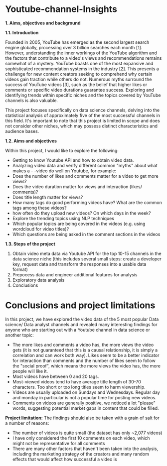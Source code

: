 # Youtube-channel-Insights


**1. Aims, objectives and background**
   
**1.1. Introduction**

Founded in 2005, YouTube has emerged as the second largest search engine globally, processing over 3 billion searches each month [1]. However, understanding the inner workings of the YouTube algorithm and the factors that contribute to a video's views and recommendations remains somewhat of a mystery. YouTube boasts one of the most expansive and sophisticated recommendation systems in the industry [2]. This presents a challenge for new content creators seeking to comprehend why certain videos gain traction while others do not. Numerous myths surround the success of YouTube videos [3], such as the belief that higher likes or comments or specific video durations guarantee success. Exploring and identifying trends within specific niches and the topics covered by YouTube channels is also valuable.

This project focuses specifically on data science channels, delving into the statistical analysis of approximately five of the most successful channels in this field. It's important to note that this project is limited in scope and does not consider other niches, which may possess distinct characteristics and audience bases.

**1.2. Aims and objectives**

Within this project, I would like to explore the following:

- Getting to know Youtube API and how to obtain video data.
- Analyzing video data and verify different common "myths" about what makes a - -video do well on Youtube, for example:
- Does the number of likes and comments matter for a video to get more views?
- Does the video duration matter for views and interaction (likes/ comments)?
- Does title length matter for views?
- How many tags do good performing videos have? What are the common tags among these videos?
- how often do they upload new videos? On which days in the week?
- Explore the trending topics using NLP techniques
- Which popular topics are being covered in the videos (e.g. using wordcloud for video titles)?
- Which questions are being asked in the comment sections in the videos

**1.3. Steps of the project**

1. Obtain video meta data via Youtube API for the top 10-15 channels in the data science niche (this includes several small steps: create a developer key, request data and transform the responses into a usable data format)
2. Prepocess data and engineer additional features for analysis
3. Exploratory data analysis
4. Conclusions


# Conclusions and project limitations
In this project, we have explored the video data of the 5 most popular Data science/ Data analyst channels and revealed many interesting findings for anyone who are starting out with a Youtube channel in data science or another topic:
- The more likes and comments a video has, the more views the video gets (it is not guaranteed that this is a causal relationship, it is simply a correlation and can work both way). Likes seem to be a better indicator for interaction than comments and the number of likes seem to follow the "social proof", which means the more views the video has, the more people will like it.
- Most videos have between 0 and 20 tags.
- Most-viewed videos tend to have average title length of 30-70 characters. Too short or too long titles seem to harm viewership.
- Videos are usually uploaded on Sundays and Wednesdays. Regular day and monday in particular is not a popular time for posting new videos.
- Comments on videos are generally positive, we noticed a lot "please" words, suggesting potential market gaps in content that could be filled.

**Project limitation:**
The findings should also be taken with a grain of salt for a number of reasons:
- The number of videos is quite small (the dataset has only ~2,077 videos)
- I have only considered the first 10 comments on each video, which might not be representative for all comments
- There are many other factors that haven't been taken into the analysis, including the marketing strategy of the creators and many random effects that would affect how successful a video is
